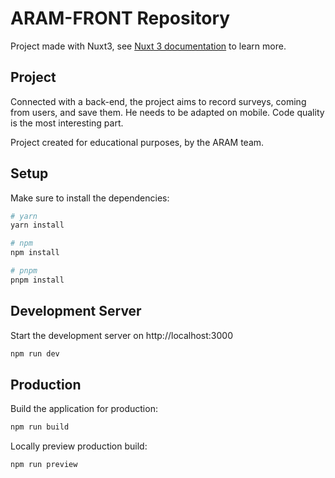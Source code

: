 # ARAM-FRONT Repository

Project made with Nuxt3, see [Nuxt 3 documentation](https://nuxt.com/docs/getting-started/introduction) to learn more.

## Project

Connected with a back-end, the project aims to record surveys, coming from users, and save them.
He needs to be adapted on mobile.
Code quality is the most interesting part.

Project created for educational purposes, by the ARAM team.

## Setup

Make sure to install the dependencies:

```bash
# yarn
yarn install

# npm
npm install

# pnpm
pnpm install
```

## Development Server

Start the development server on http://localhost:3000

```bash
npm run dev
```

## Production

Build the application for production:

```bash
npm run build
```

Locally preview production build:

```bash
npm run preview
```
